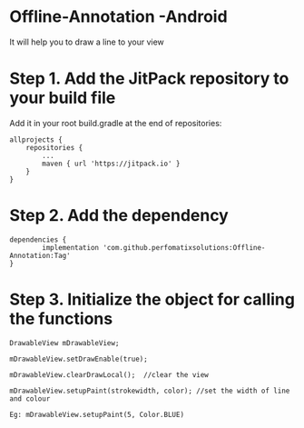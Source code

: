 # Offline-Annotation -Android
It will help you to draw a line to your view


# Step 1. Add the JitPack repository to your build file

Add it in your root build.gradle at the end of repositories:

	allprojects {
		repositories {
			...
			maven { url 'https://jitpack.io' }
		}
	}
# Step 2. Add the dependency

	dependencies {
	        implementation 'com.github.perfomatixsolutions:Offline-Annotation:Tag'
	}
# Step 3. Initialize the object for calling the functions

   	DrawableView mDrawableView;

  	mDrawableView.setDrawEnable(true); 

   	mDrawableView.clearDrawLocal();  //clear the view

   	mDrawableView.setupPaint(strokewidth, color); //set the width of line and colour

   	Eg: mDrawableView.setupPaint(5, Color.BLUE)
